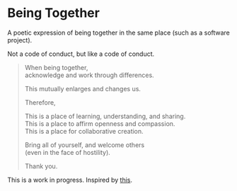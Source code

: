 # Being Together

A poetic expression of being together in the same place (such as a software
project).

Not a code of conduct, but like a code of conduct.

> When being together,  
> acknowledge and work through differences.
>
> This mutually enlarges and changes us.
>
> Therefore,
> 
> This is a place of learning, understanding, and sharing.  
> This is a place to affirm openness and compassion.  
> This is a place for collaborative creation.
>
> Bring all of yourself, and welcome others  
> (even in the face of hostility).
>
> Thank you.

This is a work in progress. Inspired by [this](https://github.com/Xe/creators-code).
